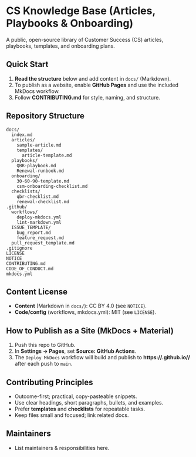 # CS Knowledge Base (Articles, Playbooks & Onboarding)

A public, open-source library of Customer Success (CS) articles, playbooks, templates, and onboarding plans.

## Quick Start
1. **Read the structure** below and add content in `docs/` (Markdown).
2. To publish as a website, enable **GitHub Pages** and use the included MkDocs workflow.
3. Follow **CONTRIBUTING.md** for style, naming, and structure.

## Repository Structure
```
docs/
  index.md
  articles/
    sample-article.md
    templates/
      article-template.md
  playbooks/
    QBR-playbook.md
    Renewal-runbook.md
  onboarding/
    30-60-90-template.md
    csm-onboarding-checklist.md
  checklists/
    qbr-checklist.md
    renewal-checklist.md
.github/
  workflows/
    deploy-mkdocs.yml
    lint-markdown.yml
  ISSUE_TEMPLATE/
    bug_report.md
    feature_request.md
  pull_request_template.md
.gitignore
LICENSE
NOTICE
CONTRIBUTING.md
CODE_OF_CONDUCT.md
mkdocs.yml
```

## Content License
- **Content** (Markdown in `docs/`): CC BY 4.0 (see `NOTICE`).
- **Code/config** (workflows, mkdocs.yml): MIT (see `LICENSE`).

## How to Publish as a Site (MkDocs + Material)
1. Push this repo to GitHub.
2. In **Settings → Pages**, set **Source: GitHub Actions**.
3. The `Deploy MkDocs` workflow will build and publish to **https://<your-username>.github.io/<repo-name>/** after each push to `main`.

## Contributing Principles
- Outcome-first; practical, copy-pasteable snippets.
- Use clear headings, short paragraphs, bullets, and examples.
- Prefer **templates** and **checklists** for repeatable tasks.
- Keep files small and focused; link related docs.

## Maintainers
- List maintainers & responsibilities here.
